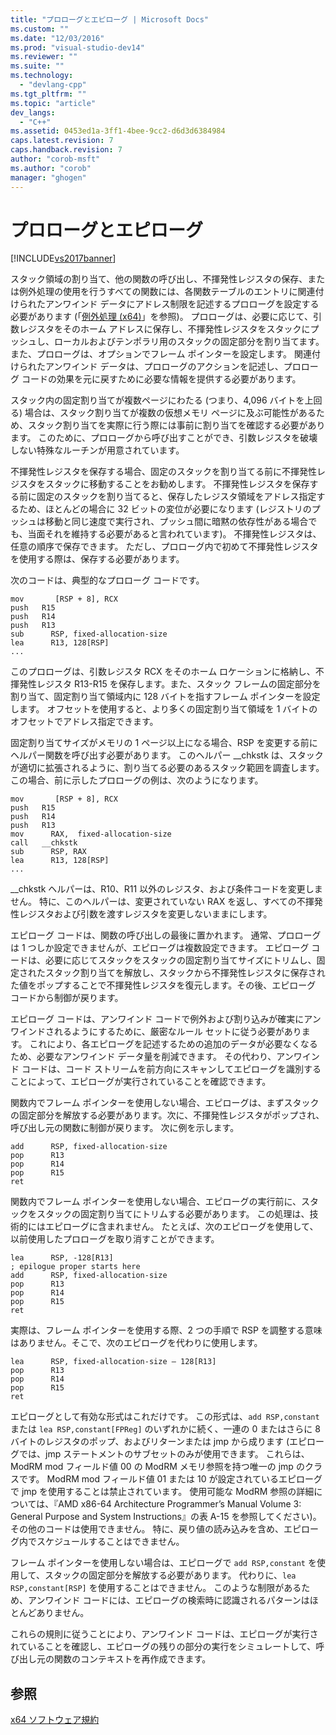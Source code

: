 ```yaml
---
title: "プロローグとエピローグ | Microsoft Docs"
ms.custom: ""
ms.date: "12/03/2016"
ms.prod: "visual-studio-dev14"
ms.reviewer: ""
ms.suite: ""
ms.technology: 
  - "devlang-cpp"
ms.tgt_pltfrm: ""
ms.topic: "article"
dev_langs: 
  - "C++"
ms.assetid: 0453ed1a-3ff1-4bee-9cc2-d6d3d6384984
caps.latest.revision: 7
caps.handback.revision: 7
author: "corob-msft"
ms.author: "corob"
manager: "ghogen"
---
```

# プロローグとエピローグ
[!INCLUDE[vs2017banner](../assembler/inline/includes/vs2017banner.md)]

スタック領域の割り当て、他の関数の呼び出し、不揮発性レジスタの保存、または例外処理の使用を行うすべての関数には、各関数テーブルのエントリに関連付けられたアンワインド データにアドレス制限を記述するプロローグを設定する必要があります \(「[例外処理 \(x64\)](../build/exception-handling-x64.md)」を参照\)。  プロローグは、必要に応じて、引数レジスタをそのホーム アドレスに保存し、不揮発性レジスタをスタックにプッシュし、ローカルおよびテンポラリ用のスタックの固定部分を割り当てます。また、プロローグは、オプションでフレーム ポインターを設定します。  関連付けられたアンワインド データは、プロローグのアクションを記述し、プロローグ コードの効果を元に戻すために必要な情報を提供する必要があります。  
  
 スタック内の固定割り当てが複数ページにわたる \(つまり、4,096 バイトを上回る\) 場合は、スタック割り当てが複数の仮想メモリ ページに及ぶ可能性があるため、スタック割り当てを実際に行う際には事前に割り当てを確認する必要があります。  このために、プロローグから呼び出すことができ、引数レジスタを破壊しない特殊なルーチンが用意されています。  
  
 不揮発性レジスタを保存する場合、固定のスタックを割り当てる前に不揮発性レジスタをスタックに移動することをお勧めします。  不揮発性レジスタを保存する前に固定のスタックを割り当てると、保存したレジスタ領域をアドレス指定するため、ほとんどの場合に 32 ビットの変位が必要になります \(レジストリのプッシュは移動と同じ速度で実行され、プッシュ間に暗黙の依存性がある場合でも、当面それを維持する必要があると言われています\)。  不揮発性レジスタは、任意の順序で保存できます。  ただし、プロローグ内で初めて不揮発性レジスタを使用する際は、保存する必要があります。  
  
 次のコードは、典型的なプロローグ コードです。  
  
```  
mov       [RSP + 8], RCX  
push   R15  
push   R14  
push   R13  
sub      RSP, fixed-allocation-size  
lea      R13, 128[RSP]  
...  
```  
  
 このプロローグは、引数レジスタ RCX をそのホーム ロケーションに格納し、不揮発性レジスタ R13\-R15 を保存します。また、スタック フレームの固定部分を割り当て、固定割り当て領域内に 128 バイトを指すフレーム ポインターを設定します。  オフセットを使用すると、より多くの固定割り当て領域を 1 バイトのオフセットでアドレス指定できます。  
  
 固定割り当てサイズがメモリの 1 ページ以上になる場合、RSP を変更する前にヘルパー関数を呼び出す必要があります。  このヘルパー \_\_chkstk は、スタックが適切に拡張されるように、割り当てる必要のあるスタック範囲を調査します。  この場合、前に示したプロローグの例は、次のようになります。  
  
```  
mov       [RSP + 8], RCX  
push   R15  
push   R14  
push   R13  
mov      RAX,  fixed-allocation-size  
call   __chkstk  
sub      RSP, RAX  
lea      R13, 128[RSP]  
...  
```  
  
 \_\_chkstk ヘルパーは、R10、R11 以外のレジスタ、および条件コードを変更しません。  特に、このヘルパーは、変更されていない RAX を返し、すべての不揮発性レジスタおよび引数を渡すレジスタを変更しないままにします。  
  
 エピローグ コードは、関数の呼び出しの最後に置かれます。  通常、プロローグは 1 つしか設定できませんが、エピローグは複数設定できます。  エピローグ コードは、必要に応じてスタックをスタックの固定割り当てサイズにトリムし、固定されたスタック割り当てを解放し、スタックから不揮発性レジスタに保存された値をポップすることで不揮発性レジスタを復元します。その後、エピローグ コードから制御が戻ります。  
  
 エピローグ コードは、アンワインド コードで例外および割り込みが確実にアンワインドされるようにするために、厳密なルール セットに従う必要があります。  これにより、各エピローグを記述するための追加のデータが必要なくなるため、必要なアンワインド データ量を削減できます。  その代わり、アンワインド コードは、コード ストリームを前方向にスキャンしてエピローグを識別することによって、エピローグが実行されていることを確認できます。  
  
 関数内でフレーム ポインターを使用しない場合、エピローグは、まずスタックの固定部分を解放する必要があります。次に、不揮発性レジスタがポップされ、呼び出し元の関数に制御が戻ります。  次に例を示します。  
  
```  
add      RSP, fixed-allocation-size  
pop      R13  
pop      R14  
pop      R15  
ret  
```  
  
 関数内でフレーム ポインターを使用しない場合、エピローグの実行前に、スタックをスタックの固定割り当てにトリムする必要があります。  この処理は、技術的にはエピローグに含まれません。  たとえば、次のエピローグを使用して、以前使用したプロローグを取り消すことができます。  
  
```  
lea      RSP, -128[R13]  
; epilogue proper starts here  
add      RSP, fixed-allocation-size  
pop      R13  
pop      R14  
pop      R15  
ret  
```  
  
 実際は、フレーム ポインターを使用する際、2 つの手順で RSP を調整する意味はありません。そこで、次のエピローグを代わりに使用します。  
  
```  
lea      RSP, fixed-allocation-size – 128[R13]  
pop      R13  
pop      R14  
pop      R15  
ret  
```  
  
 エピローグとして有効な形式はこれだけです。  この形式は、`add RSP,constant` または `lea RSP,constant[FPReg]` のいずれかに続く、一連の 0 またはさらに 8 バイトのレジスタのポップ、およびリターンまたは jmp から成ります   \(エピローグでは、jmp ステートメントのサブセットのみが使用できます。  これらは、ModRM mod フィールド値 00 の ModRM メモリ参照を持つ唯一の jmp のクラスです。  ModRM mod フィールド値 01 または 10 が設定されているエピローグで jmp を使用することは禁止されています。  使用可能な ModRM 参照の詳細については、『AMD x86\-64 Architecture Programmer’s Manual Volume 3: General Purpose and System Instructions』の表 A\-15 を参照してください\)。  その他のコードは使用できません。  特に、戻り値の読み込みを含め、エピローグ内でスケジュールすることはできません。  
  
 フレーム ポインターを使用しない場合は、エピローグで `add RSP,constant` を使用して、スタックの固定部分を解放する必要があります。  代わりに、`lea RSP,constant[RSP]` を使用することはできません。  このような制限があるため、アンワインド コードには、エピローグの検索時に認識されるパターンはほとんどありません。  
  
 これらの規則に従うことにより、アンワインド コードは、エピローグが実行されていることを確認し、エピローグの残りの部分の実行をシミュレートして、呼び出し元の関数のコンテキストを再作成できます。  
  
## 参照  
 [x64 ソフトウェア規約](../build/x64-software-conventions.md)